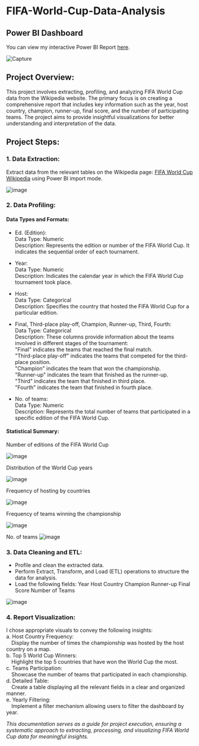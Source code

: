 # FIFA-World-Cup-Data-Analysis

## Power BI Dashboard
You can view my interactive Power BI Report [here](https://app.powerbi.com/groups/me/reports/41614564-3ab7-4418-998e-ae25f0e83747/ReportSection?experience=power-bi). 

![Capture](https://github.com/NouraAlgohary/FIFA-World-Cup-Data-Analysis/assets/103903785/b998f44b-43f1-4a99-bb63-ebfb0552d672)


## Project Overview:
This project involves extracting, profiling, and analyzing FIFA World Cup data from the Wikipedia website. The primary focus is on creating a comprehensive report that includes key information such as the year, host country, champion, runner-up, final score, and the number of participating teams. The project aims to provide insightful visualizations for better understanding and interpretation of the data.

## Project Steps:
### 1. Data Extraction:

Extract data from the relevant tables on the Wikipedia page: [FIFA World Cup Wikipedia](https://en.wikipedia.org/wiki/FIFA_World_Cup) using Power BI import mode.

![image](https://github.com/NouraAlgohary/FIFA-World-Cup-Data-Analysis/assets/103903785/22a6e5f8-eb84-40c4-b6b1-614e1a57cfb4)


### 2. Data Profiling:
#### Data Types and Formats:
- Ed. (Edition):</br>
Data Type: Numeric</br>
Description: Represents the edition or number of the FIFA World Cup. It indicates the sequential order of each tournament.</br>

- Year:</br>
Data Type: Numeric</br>
Description: Indicates the calendar year in which the FIFA World Cup tournament took place.</br>

- Host:</br>
Data Type: Categorical</br>
Description: Specifies the country that hosted the FIFA World Cup for a particular edition.</br>

- Final, Third-place play-off, Champion, Runner-up, Third, Fourth:</br>
Data Type: Categorical</br>
Description: These columns provide information about the teams involved in different stages of the tournament:</br>
"Final" indicates the teams that reached the final match.</br>
"Third-place play-off" indicates the teams that competed for the third-place position.</br>
"Champion" indicates the team that won the championship.</br>
"Runner-up" indicates the team that finished as the runner-up.</br>
"Third" indicates the team that finished in third place.</br>
"Fourth" indicates the team that finished in fourth place.</br>

- No. of teams:</br>
Data Type: Numeric</br>
Description: Represents the total number of teams that participated in a specific edition of the FIFA World Cup.</br>

#### Statistical Summary:
Number of editions of the FIFA World Cup

![image](https://github.com/NouraAlgohary/FIFA-World-Cup-Data-Analysis/assets/103903785/d3fb47a6-65c8-40c2-b182-48b2d224c981)

Distribution of the World Cup years

![image](https://github.com/NouraAlgohary/FIFA-World-Cup-Data-Analysis/assets/103903785/93fb98db-d669-4590-a34b-2a43ae82f16f)

Frequency of hosting by countries

![image](https://github.com/NouraAlgohary/FIFA-World-Cup-Data-Analysis/assets/103903785/1bb7eb8d-5260-4075-810b-fd9074c00623)

Frequency of teams winning the championship

![image](https://github.com/NouraAlgohary/FIFA-World-Cup-Data-Analysis/assets/103903785/20fe045a-b17b-44dc-a299-1c305ed5aaec)

No. of teams
![image](https://github.com/NouraAlgohary/FIFA-World-Cup-Data-Analysis/assets/103903785/86f5c2ed-b2d9-4031-84ce-7cf2f9f27e9e)

### 3. Data Cleaning and ETL:
- Profile and clean the extracted data.
- Perform Extract, Transform, and Load (ETL) operations to structure the data for analysis.
- Load the following fields:
Year
Host Country
Champion
Runner-up
Final Score
Number of Teams

![image](https://github.com/NouraAlgohary/FIFA-World-Cup-Data-Analysis/assets/103903785/31d23f60-34fb-4b4b-a778-20b4c507acba)

### 4. Report Visualization:
I chose appropriate visuals to convey the following insights:</br>
a. Host Country Frequency: </br>
&emsp;Display the number of times the championship was hosted by the host country  on a map. </br>
b. Top 5 World Cup Winners:</br>
&emsp;Highlight the top 5 countries that have won the World Cup the most.</br>
c. Teams Participation:</br>
&emsp;Showcase the number of teams that participated in each championship.</br>
d. Detailed Table:</br>
&emsp;Create a table displaying all the relevant fields in a clear and organized manner.</br>
e. Yearly Filtering:</br>
&emsp;Implement a filter mechanism allowing users to filter the dashboard by year.</br>

_This documentation serves as a guide for project execution, ensuring a systematic approach to extracting, processing, and visualizing FIFA World Cup data for meaningful insights._
